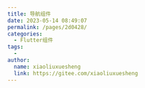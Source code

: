 ```yaml
---
title: 导航组件
date: 2023-05-14 08:49:07
permalink: /pages/2d0428/
categories:
  - Flutter组件
tags:
  - 
author: 
  name: xiaoliuxuesheng
  link: https://gitee.com/xiaoliuxuesheng
---
```

